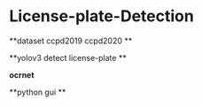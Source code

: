 # License-plate-Detection
**dataset ccpd2019 ccpd2020 **

**yolov3 detect license-plate **

**ocrnet** 

**python gui
**
